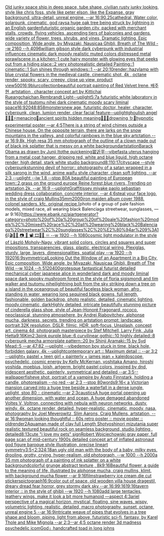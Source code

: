 [Old junky space ship in deep space, tube shape, civilian rusty junky looking, style like chris foss, style like peter elson, like the Expanse, gray background, ultra-detail, unreal engine, --ar 16:9](https://www.ebank.nz/aiartgenerator?category=Old%20junky%20space%20ship%20in%20deep%20space%2C%20tube%20shape%2C%20civilian%20rusty%20junky%20looking%2C%20style%20like%20chris%20foss%2C%20style%20like%20peter%20elson%2C%20like%20the%20Expanse%2C%20gray%20background%2C%20ultra-detail%2C%20unreal%20engine%2C%20--ar%2016%3A9)[0.25](https://www.ebank.nz/aiartgenerator?category=0.25)[cathedral, Water color, solarpunk, cinematic, god rays](https://www.ebank.nz/aiartgenerator?category=cathedral%2C%20Water%20color%2C%20solarpunk%2C%20cinematic%2C%20god%20rays)[a huge oak tree being struck by lightning in an English garden](https://www.ebank.nz/aiartgenerator?category=a%20huge%20oak%20tree%20being%20struck%20by%20lightning%20in%20an%20English%20garden)[futuristic organic garden city, packed with merchant stalls, crowds, flying vehicles, ascending tiers of balconies and gardens, wide variety of flower, trees, shrubs, and vines, Dramatic lighting, Epic composition, Wide angle, by Miyazaki, Nausicaa Ghibli, Breath of The Wild --w 2160  --h 4096](https://www.ebank.nz/aiartgenerator?category=futuristic%20organic%20garden%20city%2C%20packed%20with%20merchant%20stalls%2C%20crowds%2C%20flying%20vehicles%2C%20ascending%20tiers%20of%20balconies%20and%20gardens%2C%20wide%20variety%20of%20flower%2C%20trees%2C%20shrubs%2C%20and%20vines%2C%20Dramatic%20lighting%2C%20Epic%20composition%2C%20Wide%20angle%2C%20by%20Miyazaki%2C%20Nausicaa%20Ghibli%2C%20Breath%20of%20The%20Wild%20--w%202160%20%20--h%204096)[william gibson style dark cyberpunk with industrial influences cinematic dark moody realistic muted colors distressed metal sprawl](https://www.ebank.nz/aiartgenerator?category=william%20gibson%20style%20dark%20cyberpunk%20with%20industrial%20influences%20cinematic%20dark%20moody%20realistic%20muted%20colors%20distressed%20metal%20sprawl)[scene in a kitchen::1 cute hairy monster with glowing eyes that peeks out from a hiding place::2 very photorealistic detailed Painting::1 cinematic::1 Sun shines through windows::1 --ar 20:10](https://www.ebank.nz/aiartgenerator?category=scene%20in%20a%20kitchen%3A%3A1%20cute%20hairy%20monster%20with%20glowing%20eyes%20that%20peeks%20out%20from%20a%20hiding%20place%3A%3A2%20very%20photorealistic%20detailed%20Painting%3A%3A1%20cinematic%3A%3A1%20Sun%20shines%20through%20windows%3A%3A1%20--ar%2020%3A10)[render::](https://www.ebank.nz/aiartgenerator?category=render%3A%3A)[hazy](https://www.ebank.nz/aiartgenerator?category=hazy)[lamp with blue crystal flowers in the medieval castle, cinematic shot, 4k , octane render, spooky, scary, creepy, close up view, product view](https://www.ebank.nz/aiartgenerator?category=lamp%20with%20blue%20crystal%20flowers%20in%20the%20medieval%20castle%2C%20cinematic%20shot%2C%204k%20%2C%20octane%20render%2C%20spooky%2C%20scary%2C%20creepy%2C%20close%20up%20view%2C%20product%20view)[500](https://www.ebank.nz/aiartgenerator?category=500)[16:9](https://www.ebank.nz/aiartgenerator?category=16%3A9)[blur](https://www.ebank.nz/aiartgenerator?category=blur)[collection](https://www.ebank.nz/aiartgenerator?category=collection)[beautiful portrait painting of Red Velvet Irene, 배주현 ,artstation , character concept art,by Kittichai Rueangchaichan,Rembrandt Light](https://www.ebank.nz/aiartgenerator?category=beautiful%20portrait%20painting%20of%20Red%20Velvet%20Irene%2C%20%EB%B0%B0%EC%A3%BC%ED%98%84%20%2Cartstation%20%2C%20character%20concept%20art%2Cby%20Kittichai%20Rueangchaichan%2CRembrandt%20Light)[--uplight](https://www.ebank.nz/aiartgenerator?category=--uplight)[5:7](https://www.ebank.nz/aiartgenerator?category=5%3A7)[a futuristic white laboratory in the style of tsutomu nihei dark cinematic moody scary liminal space](https://www.ebank.nz/aiartgenerator?category=a%20futuristic%20white%20laboratory%20in%20the%20style%20of%20tsutomu%20nihei%20dark%20cinematic%20moody%20scary%20liminal%20space)[16:9](https://www.ebank.nz/aiartgenerator?category=16%3A9)[2048:858](https://www.ebank.nz/aiartgenerator?category=2048%3A858)[monsters](https://www.ebank.nz/aiartgenerator?category=monsters)[new age, futuristic doctor, healer, character, cyberpunk, clean, lumion render, clear facial feature](https://www.ebank.nz/aiartgenerator?category=new%20age%2C%20futuristic%20doctor%2C%20healer%2C%20character%2C%20cyberpunk%2C%20clean%2C%20lumion%20render%2C%20clear%20facial%20feature)[--uplight](https://www.ebank.nz/aiartgenerator?category=--uplight)[ghoulish angel 🧊🍼✨⚡️menacing🌙ancient spirits hidden meaning🐚🍄🦚drowning 🪱🐍hypnotic experimental poster —ar 4:5](https://www.ebank.nz/aiartgenerator?category=ghoulish%20angel%20%F0%9F%A7%8A%F0%9F%8D%BC%E2%9C%A8%E2%9A%A1%EF%B8%8Fmenacing%F0%9F%8C%99ancient%20spirits%20hidden%20meaning%F0%9F%90%9A%F0%9F%8D%84%F0%9F%A6%9Adrowning%20%F0%9F%AA%B1%F0%9F%90%8Dhypnotic%20experimental%20poster%20%E2%80%94ar%204%3A5)[There is a string of wind chimes outside a Chinese house. On the opposite terrain, there are larks on the snow mountains in the valleys, and colorful rainbows in the blue sky,artctation,--ar 16:9,8k, High res](https://www.ebank.nz/aiartgenerator?category=There%20is%20a%20string%20of%20wind%20chimes%20outside%20a%20Chinese%20house.%20On%20the%20opposite%20terrain%2C%20there%20are%20larks%20on%20the%20snow%20mountains%20in%20the%20valleys%2C%20and%20colorful%20rainbows%20in%20the%20blue%20sky%2Cartctation%2C--ar%2016%3A9%2C8k%2C%20High%20res)[a 35 mm photograph of the outline of a clown made out of black ink splatter that is messy on a white background](https://www.ebank.nz/aiartgenerator?category=a%2035%20mm%20photograph%20of%20the%20outline%20of%20a%20clown%20made%20out%20of%20black%20ink%20splatter%20that%20is%20messy%20on%20a%20white%20background)[artstation](https://www.ebank.nz/aiartgenerator?category=artstation)[Barack Obama as drawn by Junji Ito](https://www.ebank.nz/aiartgenerator?category=Barack%20Obama%20as%20drawn%20by%20Junji%20Ito)[the quickening](https://www.ebank.nz/aiartgenerator?category=the%20quickening)[習近平](https://www.ebank.nz/aiartgenerator?category=%E7%BF%92%E8%BF%91%E5%B9%B3)[--vibefast](https://www.ebank.nz/aiartgenerator?category=--vibefast)[a uterus hanging from a metal coat hanger, dripping red, white and blue liguid, high octane render, high detail, stark white studio background](https://www.ebank.nz/aiartgenerator?category=a%20uterus%20hanging%20from%20a%20metal%20coat%20hanger%2C%20dripping%20red%2C%20white%20and%20blue%20liguid%2C%20high%20octane%20render%2C%20high%20detail%2C%20stark%20white%20studio%20background)[8:1](https://www.ebank.nz/aiartgenerator?category=8%3A1)[10:17](https://www.ebank.nz/aiartgenerator?category=10%3A17)[cityscape --style cyberpunk](https://www.ebank.nz/aiartgenerator?category=cityscape%20--style%20cyberpunk)[stunning devil of horror:: photography of a satan wrapped in a silk sarong in the wind, anime waifu style character, clean soft lighting, --ar 2:3 --uplight --iw 1.8 --stop 80](https://www.ebank.nz/aiartgenerator?category=stunning%20devil%20of%20horror%3A%3A%20photography%20of%20a%20satan%20wrapped%20in%20a%20silk%20sarong%20in%20the%20wind%2C%20anime%20waifu%20style%20character%2C%20clean%20soft%20lighting%2C%20--ar%202%3A3%20--uplight%20--iw%201.8%20--stop%2080)[A beautiful painting of European town::2,grass on the ground,europe Reine,forest,blue rivers,,Trending on artstation,2k, --ar 16:9 --uplight](https://www.ebank.nz/aiartgenerator?category=A%20beautiful%20painting%20of%20European%20town%3A%3A2%2Cgrass%20on%20the%20ground%2Ceurope%20Reine%2Cforest%2Cblue%20rivers%2C%2CTrending%20on%20artstation%2C2k%2C%20--ar%2016%3A9%20--uplight)[Graffiti](https://www.ebank.nz/aiartgenerator?category=Graffiti)[ssey miyake paolo sebastian wedding dress collaboration, concrete interior, --ar 4:6](https://www.ebank.nz/aiartgenerator?category=ssey%20miyake%20paolo%20sebastian%20wedding%20dress%20collaboration%2C%20concrete%20interior%2C%20--ar%204%3A6)[steal your face  logo, in the style of craig Mullins](https://www.ebank.nz/aiartgenerator?category=steal%20your%20face%20%20logo%2C%20in%20the%20style%20of%20craig%20Mullins)[35mm](https://www.ebank.nz/aiartgenerator?category=35mm)[2000](https://www.ebank.nz/aiartgenerator?category=2000)[iron maiden album cover 1988. colonel sanders. kfc. original recipe.](https://www.ebank.nz/aiartgenerator?category=iron%20maiden%20album%20cover%201988.%20colonel%20sanders.%20kfc.%20original%20recipe.)[photo of a group of pale fashion models, mixed race, all wearing black Balenciaga streetwear, sunglasses, —ar 9:16](https://www.ebank.nz/aiartgenerator?category=photo%20of%20a%20group%20of%20pale%20fashion%20models%2C%20mixed%20race%2C%20all%20wearing%20black%20Balenciaga%20streetwear%2C%20sunglasses%2C%20%E2%80%94ar%209%3A16)[🎬🌈📼 📷  🎥 📽 🎞🧬🌌 ♾️ --w 1920 --h 1080](https://www.ebank.nz/aiartgenerator?category=%F0%9F%8E%AC%F0%9F%8C%88%F0%9F%93%BC%20%F0%9F%93%B7%20%20%F0%9F%8E%A5%20%F0%9F%93%BD%20%F0%9F%8E%9E%F0%9F%A7%AC%F0%9F%8C%8C%20%E2%99%BE%EF%B8%8F%20--w%201920%20--h%201080)[cosmic light modulator in the style of László Moholy-Nagy, vibrant solid colors, circles and squares and super impositions, transparencies, glass, plastic, electrical wiring,  Plexiglas, sturdy, large, layers, dimensionalities, spatial play --w 1920 --h 1920](https://www.ebank.nz/aiartgenerator?category=cosmic%20light%20modulator%20in%20the%20style%20of%20L%C3%A1szl%C3%B3%20Moholy-Nagy%2C%20vibrant%20solid%20colors%2C%20circles%20and%20squares%20and%20super%20impositions%2C%20transparencies%2C%20glass%2C%20plastic%2C%20electrical%20wiring%2C%20%20Plexiglas%2C%20sturdy%2C%20large%2C%20layers%2C%20dimensionalities%2C%20spatial%20play%20--w%201920%20--h%201920)[16:9](https://www.ebank.nz/aiartgenerator?category=16%3A9)[symmetrical](https://www.ebank.nz/aiartgenerator?category=symmetrical)[Looking Out the Window of an Apartment in a Big City, Epic composition, Wide angle, by Miyazaki, Nausicaa Ghibli, Breath of The Wild --w 1024 --h 5120](https://www.ebank.nz/aiartgenerator?category=Looking%20Out%20the%20Window%20of%20an%20Apartment%20in%20a%20Big%20City%2C%20Epic%20composition%2C%20Wide%20angle%2C%20by%20Miyazaki%2C%20Nausicaa%20Ghibli%2C%20Breath%20of%20The%20Wild%20--w%201024%20--h%205120)[400](https://www.ebank.nz/aiartgenerator?category=400)[grotesque fantastical futurist detailed mechanical cyber japanese alice in wonderland dark and moody liminal space dark spooky mushroom forest in the style of floria sigismondi and tim walker and tsutomu nihei](https://www.ebank.nz/aiartgenerator?category=grotesque%20fantastical%20futurist%20detailed%20mechanical%20cyber%20japanese%20alice%20in%20wonderland%20dark%20and%20moody%20liminal%20space%20dark%20spooky%20mushroom%20forest%20in%20the%20style%20of%20floria%20sigismondi%20and%20tim%20walker%20and%20tsutomu%20nihei)[lightning bolt from the sky striking down a tree on a island in the ocean](https://www.ebank.nz/aiartgenerator?category=lightning%20bolt%20from%20the%20sky%20striking%20down%20a%20tree%20on%20a%20island%20in%20the%20ocean)[group of beautiful faceless black woman, afro , standing in water, wearing long sequined black gowns, full length, fashionable, golden backdrop, photo realistic, detailed, cinematic lighting, moody,cinematic, dark](https://www.ebank.nz/aiartgenerator?category=group%20of%20beautiful%20faceless%20black%20woman%2C%20afro%20%2C%20standing%20in%20water%2C%20wearing%20long%20sequined%20black%20gowns%2C%20full%20length%2C%20fashionable%2C%20golden%20backdrop%2C%20photo%20realistic%2C%20detailed%2C%20cinematic%20lighting%2C%20moody%2Ccinematic%2C%20dark)[Highly detailed, intricate beautifully stunning picture of cinderella glass shoe, style of Jean-Honoré Fragonard, rococo, neoclassical, stunning atmosphere, by Andrei Riabovitchev, alphonse mucha, darkness, secrets, trending on artstation prompt: landscape, portrait,32K resolution, DSLR, filmic, HDR, soft-focus, Unsplash, concept art, cinema 4d, photograph masterpiece by Stef Mitchell, Larry Fink, Julia Hetta](https://www.ebank.nz/aiartgenerator?category=Highly%20detailed%2C%20intricate%20beautifully%20stunning%20picture%20of%20cinderella%20glass%20shoe%2C%20style%20of%20Jean-Honor%C3%A9%20Fragonard%2C%20rococo%2C%20neoclassical%2C%20stunning%20atmosphere%2C%20by%20Andrei%20Riabovitchev%2C%20alphonse%20mucha%2C%20darkness%2C%20secrets%2C%20trending%20on%20artstation%20prompt%3A%20landscape%2C%20portrait%2C32K%20resolution%2C%20DSLR%2C%20filmic%2C%20HDR%2C%20soft-focus%2C%20Unsplash%2C%20concept%20art%2C%20cinema%204d%2C%20photograph%20masterpiece%20by%20Stef%20Mitchell%2C%20Larry%20Fink%2C%20Julia%20Hetta)[9:16](https://www.ebank.nz/aiartgenerator?category=9%3A16)[Kim](https://www.ebank.nz/aiartgenerator?category=Kim)[2:3](https://www.ebank.nz/aiartgenerator?category=2%3A3)[pink purple blue::6 curvilinear gothic::10 highly detailed::8 cyberpunk mecha armorplate pattern::20 by Shinji Aramaki::15 by Syd Mead::5 —ar 47:82 —uplight --vibe](https://www.ebank.nz/aiartgenerator?category=pink%20purple%20blue%3A%3A6%20curvilinear%20gothic%3A%3A10%20highly%20detailed%3A%3A8%20cyberpunk%20mecha%20armorplate%20pattern%3A%3A20%20by%20Shinji%20Aramaki%3A%3A15%20by%20Syd%20Mead%3A%3A5%20%E2%80%94ar%2047%3A82%20%E2%80%94uplight%20--vibe)[demon boy stuck in time, black hole, forbidden galaxy, 4k --uplight](https://www.ebank.nz/aiartgenerator?category=demon%20boy%20stuck%20in%20time%2C%20black%20hole%2C%20forbidden%20galaxy%2C%204k%20--uplight)[contemporary art :: Maximum detail :: --ar 3:2 --uplight](https://www.ebank.nz/aiartgenerator?category=contemporary%20art%20%3A%3A%20Maximum%20detail%20%3A%3A%20--ar%203%3A2%20--uplight)[+ pastel + teen girl + painterly + james jean + kaleidoscope, psychedelic, cosmic energy by Kelly McKernan, yoshitaka Amano, hiroshi yoshida, moebius, loish, artgerm, bright pastel colors, inspired by dnd, iridescent aesthetic, painterly, symmetrical and detailed --ar 3:5](https://www.ebank.nz/aiartgenerator?category=%2B%20pastel%20%2B%20teen%20girl%20%2B%20painterly%20%2B%20james%20jean%20%2B%20kaleidoscope%2C%20psychedelic%2C%20cosmic%20energy%20by%20Kelly%20McKernan%2C%20yoshitaka%20Amano%2C%20hiroshi%20yoshida%2C%20moebius%2C%20loish%2C%20artgerm%2C%20bright%20pastel%20colors%2C%20inspired%20by%20dnd%2C%20iridescent%20aesthetic%2C%20painterly%2C%20symmetrical%20and%20detailed%20--ar%203%3A5)[--wallpaper](https://www.ebank.nz/aiartgenerator?category=--wallpaper)[fisheye shot, portrait of a vampire by Anato Finnstark, holding a candle, photorealism --no red  --ar 2:3 --stop 80](https://www.ebank.nz/aiartgenerator?category=fisheye%20shot%2C%20portrait%20of%20a%20vampire%20by%20Anato%20Finnstark%2C%20holding%20a%20candle%2C%20photorealism%20--no%20red%20%20--ar%202%3A3%20--stop%2080)[words](https://www.ebank.nz/aiartgenerator?category=words)[9:16](https://www.ebank.nz/aiartgenerator?category=9%3A16)[< a Victorian mansion carved into a huge tree beside a waterfall in a dense jungle, uplight, stop 80 :: cinematic —ar 2:3](https://www.ebank.nz/aiartgenerator?category=%3C%20a%20Victorian%20mansion%20carved%20into%20a%20huge%20tree%20beside%20a%20waterfall%20in%20a%20dense%20jungle%2C%20uplight%2C%20stop%2080%20%3A%3A%20cinematic%20%E2%80%94ar%202%3A3)[caustics](https://www.ebank.nz/aiartgenerator?category=caustics)[A huge portal opening up another dimension, with water and ocean, A huge demaged abandoned Voltes V, Voltron, connecting with nebula with neuron networks,  dusty, windy, 4k, octane render, detailed, hyper-realistic, cinematic, moody, nasa, photography by Joel Meyerowitz, Slim Aarons, Craig Mullens, artstation, --ar 16:9](https://www.ebank.nz/aiartgenerator?category=A%20huge%20portal%20opening%20up%20another%20dimension%2C%20with%20water%20and%20ocean%2C%20A%20huge%20demaged%20abandoned%20Voltes%20V%2C%20Voltron%2C%20connecting%20with%20nebula%20with%20neuron%20networks%2C%20%20dusty%2C%20windy%2C%204k%2C%20octane%20render%2C%20detailed%2C%20hyper-realistic%2C%20cinematic%2C%20moody%2C%20nasa%2C%20photography%20by%20Joel%20Meyerowitz%2C%20Slim%20Aarons%2C%20Craig%20Mullens%2C%20artstation%2C%20--ar%2016%3A9)[woman looking thoughtful :: 60s retro poster :: movie poster :: old](https://www.ebank.nz/aiartgenerator?category=woman%20looking%20thoughtful%20%3A%3A%2060s%20retro%20poster%20%3A%3A%20movie%20poster%20%3A%3A%20old)[render](https://www.ebank.nz/aiartgenerator?category=render)[2](https://www.ebank.nz/aiartgenerator?category=2)[Aquaman,made of clay,full Length Shot](https://www.ebank.nz/aiartgenerator?category=Aquaman%2Cmade%20of%20clay%2Cfull%20Length%20Shot)[yoshinori mizutani](https://www.ebank.nz/aiartgenerator?category=yoshinori%20mizutani)[a super realistic textured beautiful rock on seamless background, studio lighting , detailed](https://www.ebank.nz/aiartgenerator?category=a%20super%20realistic%20textured%20beautiful%20rock%20on%20seamless%20background%2C%20studio%20lighting%20%2C%20detailed)[8:13](https://www.ebank.nz/aiartgenerator?category=8%3A13)[cute "i love my pets" sign](https://www.ebank.nz/aiartgenerator?category=cute%20%22i%20love%20my%20pets%22%20sign)[Robert Wojciechowski gray paper, full page scan of mid-century 1900s detailed concept art of inflated astronaut god figure baroque style illustration, precise lineart symmetry](https://www.ebank.nz/aiartgenerator?category=Robert%20Wojciechowski%20gray%20paper%2C%20full%20page%20scan%20of%20mid-century%201900s%20detailed%20concept%20art%20of%20inflated%20astronaut%20god%20figure%20baroque%20style%20illustration%2C%20precise%20lineart%20symmetry)[3:5](https://www.ebank.nz/aiartgenerator?category=3%3A5)[<2:3](https://www.ebank.nz/aiartgenerator?category=%3C2%3A3)[24:18](https://www.ebank.nz/aiartgenerator?category=24%3A18)[an ugly old man with the body of a baby, milky eyes, drooling, grotty, crying, hyper-realism, old photograph, --w 1000 --h 2000](https://www.ebank.nz/aiartgenerator?category=an%20ugly%20old%20man%20with%20the%20body%20of%20a%20baby%2C%20milky%20eyes%2C%20drooling%2C%20grotty%2C%20crying%2C%20hyper-realism%2C%20old%20photograph%2C%20--w%201000%20--h%202000)[a 35 mm photograph of a painting of ink splatter on a white background](https://www.ebank.nz/aiartgenerator?category=a%2035%20mm%20photograph%20of%20a%20painting%20of%20ink%20splatter%20on%20a%20white%20background)[colorful grunge abstract texture , 8k](https://www.ebank.nz/aiartgenerator?category=colorful%20grunge%20abstract%20texture%20%2C%208k)[9:16](https://www.ebank.nz/aiartgenerator?category=9%3A16)[Beautiful flower, a guide to the meaning of life, illustrated by alphonse mucha, craig mullins, klimt, with background mucha flower --ar 9:16](https://www.ebank.nz/aiartgenerator?category=Beautiful%20flower%2C%20a%20guide%20to%20the%20meaning%20of%20life%2C%20illustrated%20by%20alphonse%20mucha%2C%20craig%20mullins%2C%20klimt%2C%20with%20background%20mucha%20flower%20--ar%209%3A16)[film](https://www.ebank.nz/aiartgenerator?category=film)[strawberry ice cream,die cut stickers](https://www.ebank.nz/aiartgenerator?category=strawberry%20ice%20cream%2Cdie%20cut%20stickers)[pictograph](https://www.ebank.nz/aiartgenerator?category=pictograph)[16:9](https://www.ebank.nz/aiartgenerator?category=16%3A9)[color out of space, old wooden villa house dragestil, dreary dread fear horror, grey stormy dark sky --ar 16:9](https://www.ebank.nz/aiartgenerator?category=color%20out%20of%20space%2C%20old%20wooden%20villa%20house%20dragestil%2C%20dreary%20dread%20fear%20horror%2C%20grey%20stormy%20dark%20sky%20--ar%2016%3A9)[9:16](https://www.ebank.nz/aiartgenerator?category=9%3A16)[1](https://www.ebank.nz/aiartgenerator?category=1)[9:16](https://www.ebank.nz/aiartgenerator?category=9%3A16)[tavern interior :: in the style of ghibli --w 1920 --h 1080](https://www.ebank.nz/aiartgenerator?category=tavern%20interior%20%3A%3A%20in%20the%20style%20of%20ghibli%20--w%201920%20--h%201080)[add large tentacles, leathery wings, make it look a bit more humanoid —aspect 4:3](https://www.ebank.nz/aiartgenerator?category=add%20large%20tentacles%2C%20leathery%20wings%2C%20make%20it%20look%20a%20bit%20more%20humanoid%20%E2%80%94aspect%204%3A3)[ariel perspective of a magical horizon, mystical, floating, sine waves, wispy, volumetric lighting, realistic, detailed, macro photography, sunset, octane, unreal engine 5 --ar 16:9](https://www.ebank.nz/aiartgenerator?category=ariel%20perspective%20of%20a%20magical%20horizon%2C%20mystical%2C%20floating%2C%20sine%20waves%2C%20wispy%2C%20volumetric%20lighting%2C%20realistic%2C%20detailed%2C%20macro%20photography%2C%20sunset%2C%20octane%2C%20unreal%20engine%205%20--ar%2016%3A9)[intricate weave of pipes that evolves in a tree shape and bloom, piping, light from above, futuristic sci-fi, fantasy, by Karel Thole and Mike Mignola --ar 2:3](https://www.ebank.nz/aiartgenerator?category=intricate%20weave%20of%20pipes%20that%20evolves%20in%20a%20tree%20shape%20and%20bloom%2C%20piping%2C%20light%20from%20above%2C%20futuristic%20sci-fi%2C%20fantasy%2C%20by%20Karel%20Thole%20and%20Mike%20Mignola%20--ar%202%3A3)[--ar 4:5 octane render 3d madness psychedelic icom](https://www.ebank.nz/aiartgenerator?category=--ar%204%3A5%20octane%20render%203d%20madness%20psychedelic%20icom)[God」](https://www.ebank.nz/aiartgenerator?category=God%E3%80%8D)[handcrafted toad in long johns](https://www.ebank.nz/aiartgenerator?category=handcrafted%20toad%20in%20long%20johns)